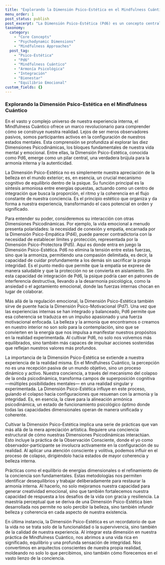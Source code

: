 ```yaml
---
title: "Explorando la Dimensión Psico-Estética en el Mindfulness Cuántico"
menu_order: 1
post_status: publish
post_excerpt: "La Dimensión Psico-Estética (Pd6) es un concepto central en el Mindfulness Cuántico, actuando como un puente vital entre nuestras experiencias internas y la manifestación externa. Esta dimensión es clave para la armonía psicológica, permitiendo la integración de fuerzas opuestas dentro de la psique. Comprender y cultivar Pd6 es fundamental para el bienestar y la autenticidad, facilitando una vida plena y equilibrada."
taxonomy:
  category:
    - "Core Concepts"
    - "Psychodynamic Dimensions"
    - "Mindfulness Approaches"
  post_tag:
    - "Psico-Estética"
    - "Pd6"
    - "Mindfulness Cuántico"
    - "Armonía Psicológica"
    - "Integración"
    - "Bienestar"
    - "Equilibrio Emocional"
custom_fields: {}
---
```


### Explorando la Dimensión Psico-Estética en el Mindfulness Cuántico

En el vasto y complejo universo de nuestra experiencia interna, el Mindfulness Cuántico ofrece un marco revolucionario para comprender cómo se construye nuestra realidad. Lejos de ser meros observadores pasivos, somos participantes activos en la configuración de nuestros estados mentales. Esta comprensión se profundiza al explorar las diez Dimensiones Psicodinámicas, los bloques fundamentales de nuestra vida mental y emocional. Entre ellas, la Dimensión Psico-Estética, conocida como Pd6, emerge como un pilar central, una verdadera brújula para la armonía interna y la autenticidad.

La Dimensión Psico-Estética no es simplemente nuestra apreciación de la belleza en el mundo exterior; es, en esencia, un crucial mecanismo cognitivo de equilibrio dentro de la psique. Su función principal es la síntesis armoniosa entre energías opuestas, actuando como un centro de integración que busca la proporción, el ritmo y la coherencia en el flujo constante de nuestra conciencia. Es el principio estético que organiza y da forma a nuestra experiencia, transformando el caos potencial en orden y significado.

Para entender su poder, consideremos su interacción con otras Dimensiones Psicodinámicas. Por ejemplo, la vida emocional a menudo presenta polaridades: la necesidad de conexión y empatía, encarnada por la Dimensión Psico-Empática (Pd4), puede parecer contradictoria con la necesidad de establecer límites y protección, representada por la Dimensión Psico-Protectora (Pd5). Aquí es donde entra en juego la Dimensión Psico-Estética. Pd6 no elimina la tensión entre estas fuerzas, sino que la armoniza, permitiendo una compasión delimitada, es decir, la capacidad de cuidar profundamente a los demás sin sacrificar la propia integridad. Es el punto medio que permite que la empatía se exprese de manera saludable y que la protección no se convierta en aislamiento. Sin esta capacidad de integración de Pd6, la psique podría caer en patrones de interferencia destructiva, llevando a la desarmonía psicológica, como la ansiedad o el agotamiento emocional, donde las fuerzas internas chocan en lugar de colaborar.

Más allá de la regulación emocional, la Dimensión Psico-Estética también sirve de puente hacia la Dimensión Psico-Motivacional (Pd7). Una vez que las experiencias internas se han integrado y balanceado, Pd6 permite que esa coherencia se traduzca en un impulso apasionado y una fuerza motivacional enfocada. La belleza y la armonía que encontramos o creamos en nuestro interior no son solo para la contemplación, sino que se convierten en la energía que nos impulsa a manifestar nuestros propósitos en la realidad experimentada. Al cultivar Pd6, no solo nos volvemos más equilibrados, sino también más capaces de impulsar acciones sostenidas que reflejan nuestros valores más profundos.

La importancia de la Dimensión Psico-Estética se extiende a nuestra experiencia de la realidad misma. En el Mindfulness Cuántico, la percepción no es una recepción pasiva de un mundo objetivo, sino un proceso dinámico y activo. Nuestra conciencia, a través del mecanismo del colapso de la onda psicodinámica, transforma campos de superposición cognitiva —múltiples posibilidades mentales— en una realidad singular y experimentada. La Dimensión Psico-Estética influye en este proceso, guiando el colapso hacia configuraciones que resuenan con la armonía y la integridad. Es, en esencia, la clave para la alineación armónica psicodinámica, un estado de funcionamiento psicológico óptimo donde todas las capacidades dimensionales operan de manera unificada y coherente.

Cultivar la Dimensión Psico-Estética implica una serie de prácticas que van más allá de la mera apreciación artística. Requiere una conciencia estructural de cómo nuestras Dimensiones Psicodinámicas interactúan. Esto incluye la práctica de la Observación Consciente, donde el yo como observador-participante se involucra activamente en la configuración de su realidad. Al aplicar una atención consciente y volitiva, podemos influir en el proceso de colapso, dirigiéndolo hacia estados de mayor coherencia y belleza interna.

Prácticas como el equilibrio de energías dimensionales o el refinamiento de la conciencia son fundamentales. Estas metodologías nos permiten identificar desequilibrios y trabajar deliberadamente para restaurar la armonía interna. Al hacerlo, no solo mejoramos nuestra capacidad para generar creatividad emocional, sino que también fortalecemos nuestra capacidad de respuesta a los desafíos de la vida con gracia y resiliencia. La maestría perceptual que se deriva de una Dimensión Psico-Estética bien desarrollada nos permite no solo percibir la belleza, sino también infundir belleza y coherencia en cada aspecto de nuestra existencia.

En última instancia, la Dimensión Psico-Estética es un recordatorio de que la vida no se trata solo de la funcionalidad o la supervivencia, sino también de la calidad de nuestra experiencia. Al integrar esta dimensión en nuestra práctica de Mindfulness Cuántico, nos abrimos a una vida rica en significado, equilibrio y una profunda sensación de integridad. Nos convertimos en arquitectos conscientes de nuestra propia realidad, moldeando no solo lo que percibimos, sino también cómo florecemos en el vasto lienzo de la conciencia.